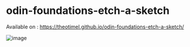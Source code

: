 # odin-foundations-etch-a-sketch

Available on : https://theotimel.github.io/odin-foundations-etch-a-sketch/

![image](https://github.com/TheotimeL/odin-foundations-etch-a-sketch/assets/124584523/b12d6135-4b48-4302-91a1-6366f2905ef4)
